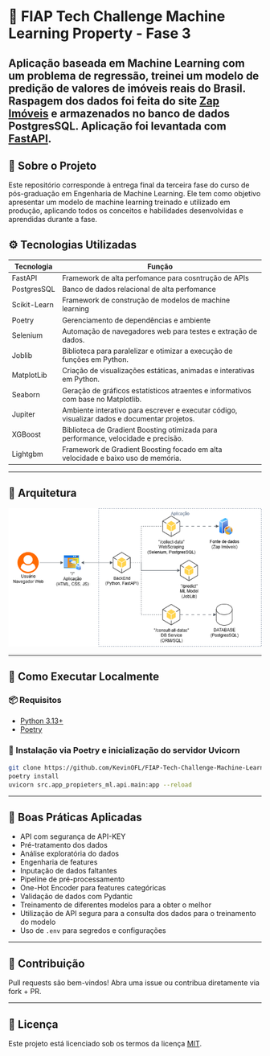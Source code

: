 # 📘 FIAP Tech Challenge Machine Learning Property - Fase 3

Aplicação baseada em Machine Learning com um problema de regressão, treinei um modelo de predição de valores de imóveis reais do Brasil.
Raspagem dos dados foi feita do site [Zap Imóveis](https://www.zapimoveis.com.br/) e armazenados no banco de dados PostgresSQL.
Aplicação foi levantada com [FastAPI](https://fastapi.tiangolo.com/).
---

## 📌 Sobre o Projeto

Este repositório corresponde à entrega final da terceira fase do curso de pós-graduação em Engenharia de Machine Learning. Ele tem como objetivo apresentar um modelo de machine learning treinado e utilizado em produção, aplicando todos os conceitos e habilidades desenvolvidas e aprendidas durante a fase.

## ⚙️ Tecnologias Utilizadas

| Tecnologia     | Função                                        |
| -------------- | --------------------------------------------- |
| FastAPI        | Framework de alta perfomance para cosntrução de APIs              |
| PostgresSQL    | Banco de dados relacional de alta perfomance                   |
| Scikit-Learn   | Framework de construção de modelos de machine learning             |
| Poetry         | Gerenciamento de dependências e ambiente      |
| Selenium       | Automação de navegadores web para testes e extração de dados.      |
| Joblib         | Biblioteca para paralelizar e otimizar a execução de funções em Python.      |
| MatplotLib     | Criação de visualizações estáticas, animadas e interativas em Python.      |
| Seaborn        | Geração de gráficos estatísticos atraentes e informativos com base no Matplotlib.      |
| Jupiter        | Ambiente interativo para escrever e executar código, visualizar dados e documentar projetos.      |
| XGBoost        | Biblioteca de Gradient Boosting otimizada para performance, velocidade e precisão.      |
| Lightgbm       | Framework de Gradient Boosting focado em alta velocidade e baixo uso de memória.      |

---

## 📐 Arquitetura

<img src="docs/Diag_prediction_price_model.png" alt="Arquitetura do projeto">

---

## 🚀 Como Executar Localmente

### 📦 Requisitos

* [Python 3.13+](https://www.python.org/downloads/)
* [Poetry](https://python-poetry.org/docs/)

### 📂 Instalação via Poetry e inicialização do servidor Uvicorn

```bash
git clone https://github.com/KevinOFL/FIAP-Tech-Challenge-Machine-Learning-Property.git
poetry install
uvicorn src.app_propieters_ml.api.main:app --reload
```
---
## 📌 Boas Práticas Aplicadas

* API com segurança de API-KEY
* Pré-tratamento dos dados
* Análise exploratória do dados
* Engenharia de features
* Inputação de dados faltantes
* Pipeline de pré-processamento
* One-Hot Encoder para features categóricas
* Validação de dados com Pydantic
* Treinamento de diferentes modelos para a obter o melhor
* Utilização de API segura para a consulta dos dados para o treinamento do modelo
* Uso de `.env` para segredos e configurações
---

## 👥 Contribuição

Pull requests são bem-vindos! Abra uma issue ou contribua diretamente via fork + PR.

---

## 📃 Licença

Este projeto está licenciado sob os termos da licença [MIT](LICENSE).
